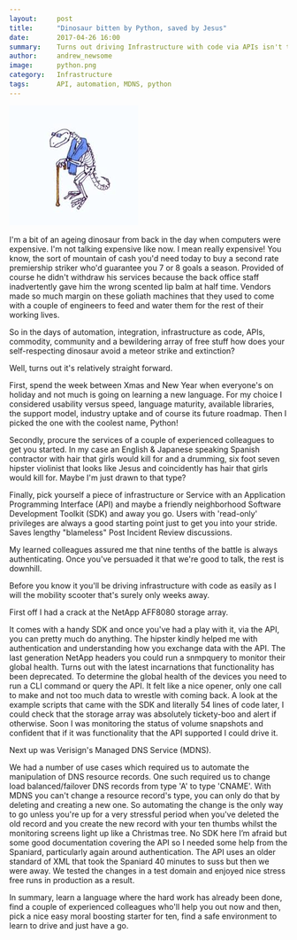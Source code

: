 ```yaml
---
layout:     post
title:      "Dinosaur bitten by Python, saved by Jesus"
date:       2017-04-26 16:00
summary:    Turns out driving Infrastructure with code via APIs isn't that scary after all for your ageing engineer, it's actually fun!
author:     andrew_newsome
image:      python.png
category:   Infrastructure
tags:       API, automation, MDNS, python
---
```


![Aging Dinosaur](/images/dinosaur.jpg)

I'm a bit of an ageing dinosaur from back in the day when computers were expensive. I'm not talking expensive like now. I mean really expensive! You know, the sort of mountain of cash you'd need today to buy a second rate premiership striker who'd guarantee you 7 or 8 goals a season. Provided of course he didn't withdraw his services because the back office staff inadvertently gave him the wrong scented lip balm at half time. Vendors made so much margin on these goliath machines that they used to come with a couple of engineers to feed and water them for the rest of their working lives.

So in the days of automation, integration, infrastructure as code, APIs, commodity, community and a bewildering array of free stuff how does your self-respecting dinosaur avoid a meteor strike and extinction?

Well, turns out it's relatively straight forward.

First, spend the week between Xmas and New Year when everyone's on holiday and not much is going on learning a new language. For my choice I considered usability versus speed, language maturity, available libraries, the support model, industry uptake and of course its future roadmap. Then I picked the one with the coolest name, Python!

Secondly, procure the services of a couple of experienced colleagues to get you started. In my case an English & Japanese speaking Spanish contractor with hair that girls would kill for and a drumming, six foot seven hipster violinist that looks like Jesus and coincidently has hair that girls would kill for.  Maybe I'm just drawn to that type?

Finally, pick yourself a piece of infrastructure or Service with an Application Programming Interface (API) and maybe a friendly neighborhood Software Development Toolkit (SDK) and away you go. Users with 'read-only' privileges are always a good starting point just to get you into your stride. Saves lengthy "blameless" Post Incident Review discussions.

My learned colleagues assured me that nine tenths of the battle is always authenticating. Once you've persuaded it that we're good to talk, the rest is downhill.

Before you know it you'll be driving infrastructure with code as easily as I will the mobility scooter that's surely only weeks away.

First off I had a crack at the NetApp AFF8080 storage array.

It comes with a handy SDK and once you've had a play with it, via the API, you can pretty much do anything. The hipster kindly helped me with authentication and understanding how you exchange data with the API. The last generation NetApp headers you could run a snmpquery to monitor their global health. Turns out with the latest incarnations that functionality has been deprecated. To determine the global health of the devices you need to run a CLI command or query the API. It felt like a nice opener, only one call to make and not too much data to wrestle with coming back. A look at the example scripts that came with the SDK and literally 54 lines of code later, I could check that the storage array was absolutely tickety-boo and alert if otherwise. Soon I was monitoring the status of volume snapshots and confident that if it was functionality that the API supported I could drive it.

Next up was Verisign's Managed DNS Service (MDNS).

We had a number of use cases which required us to automate the manipulation of DNS resource records. One such required us to change load balanced/failover DNS records from type 'A' to type 'CNAME'. With MDNS you can't change a resource record's type, you can only do that by deleting and creating a new one. So automating the change is the only way to go unless you're up for a very stressful period when you've deleted the old record and you create the new record with your ten thumbs whilst the monitoring screens light up like a Christmas tree. No SDK here I’m afraid but some good documentation covering the API so I needed some help from the Spaniard, particularly again around authentication. The API uses an older standard of XML that took the Spaniard 40 minutes to suss but then we were away. We tested the changes in a test domain and enjoyed nice stress free runs in production as a result.

In summary, learn a language where the hard work has already been done, find a couple of experienced colleagues who'll help you out now and then, pick a nice easy moral boosting starter for ten, find a safe environment to learn to drive and just have a go.

